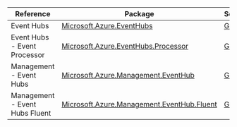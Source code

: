 | Reference | Package | Source |
|---|---|---|
|Event Hubs|[Microsoft.Azure.EventHubs](https://www.nuget.org/packages/Microsoft.Azure.EventHubs)|[GitHub](https://github.com/Azure/azure-sdk-for-net)|
|Event Hubs - Event Processor|[Microsoft.Azure.EventHubs.Processor](https://www.nuget.org/packages/Microsoft.Azure.EventHubs.Processor)|[GitHub](https://github.com/Azure/azure-sdk-for-net)|
|Management - Event Hubs|[Microsoft.Azure.Management.EventHub](https://www.nuget.org/packages/Microsoft.Azure.Management.EventHub)|[GitHub](https://github.com/Azure/azure-sdk-for-net)|
|Management - Event Hubs Fluent|[Microsoft.Azure.Management.EventHub.Fluent](https://www.nuget.org/packages/Microsoft.Azure.Management.EventHub.Fluent)|[GitHub](https://github.com/Azure/azure-sdk-for-net)|
